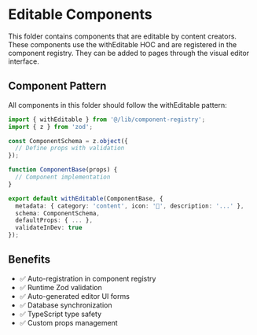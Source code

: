 # Editable Components

This folder contains components that are editable by content creators.
These components use the withEditable HOC and are registered in the component registry.
They can be added to pages through the visual editor interface.

## Component Pattern

All components in this folder should follow the withEditable pattern:

```typescript
import { withEditable } from '@/lib/component-registry';
import { z } from 'zod';

const ComponentSchema = z.object({
  // Define props with validation
});

function ComponentBase(props) {
  // Component implementation
}

export default withEditable(ComponentBase, {
  metadata: { category: 'content', icon: '🔧', description: '...' },
  schema: ComponentSchema,
  defaultProps: { ... },
  validateInDev: true
});
```

## Benefits

- ✅ Auto-registration in component registry
- ✅ Runtime Zod validation
- ✅ Auto-generated editor UI forms
- ✅ Database synchronization
- ✅ TypeScript type safety
- ✅ Custom props management